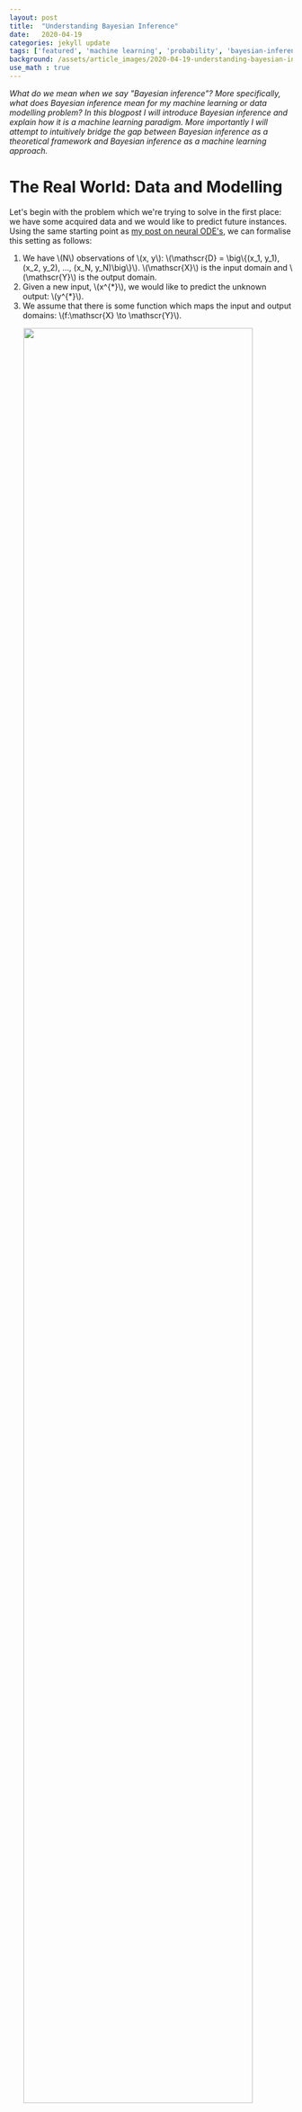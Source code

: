 ```yaml
---
layout: post
title:  "Understanding Bayesian Inference"
date:   2020-04-19
categories: jekyll update
tags: ['featured', 'machine learning', 'probability', 'bayesian-inference', 'bayesian-machine-learning', 'mathematics']
background: /assets/article_images/2020-04-19-understanding-bayesian-inference/dattatreya-patra-RoghbRtRG28-unsplash.jpg
use_math : true
---
```


*What do we mean when we say "Bayesian inference"? More specifically, what does Bayesian inference mean for my machine learning or data modelling problem? In this blogpost I will introduce Bayesian inference and explain how it is a machine learning paradigm. More importantly I will attempt to intuitively bridge the gap between Bayesian inference as a theoretical framework and Bayesian inference as a machine learning approach.* 

# The Real World: Data and Modelling

Let's begin with the problem which we're trying to solve in the first place: we have some acquired data and we would like to predict future instances. Using the same starting point as [my post on neural ODE's](https://jontysinai.github.io/jekyll/update/2019/01/18/understanding-neural-odes.html), we can formalise this setting as follows: 

1. We have \\(N\\) observations of \\(x, y\\): \\(\mathscr{D} = \big\\{(x_1, y_1), (x_2, y_2), ..., (x_N, y_N)\big\\}\\). \\(\mathscr{X}\\) is the input domain and \\(\mathscr{Y}\\) is the output domain.
2. Given a new input, \\(x^{\*}\\), we would like to predict the unknown output: \\(y^{\*}\\).
3. We assume that there is some function which maps the input and output domains: \\(f:\mathscr{X} \to \mathscr{Y}\\).

<img 
    style="display:block; margin-left:auto; margin-right:auto" 
    width="90%" 
    src="/assets/article_images/2019-01-18-understanding-neural-odes/function_x_to_y.png">
>We model the problem as trying to find a function mapping from \\(\mathscr{X}\\) to \\(\mathscr{Y}\\).

The machine learning approach is to choose a flexible class of functions, typically *neural networks*, which are described by parameters \\(\theta\\). We use a *learning algorithm*, such as stochastic gradient descent, to optimize the parameters \\(\theta\\) such that the function \\(f\\) is a good fit for the data. What we mean by a "good fit" is codified by a *cost* function which is minimized during the learning procedure. Traditionally this cost function measures the degree to which the data fits the model well. If not, then adjust the parameters of the model and measure again until the cost is sufficiently low.

<img 
    style="display:block; margin-left:auto; margin-right:auto" 
    width="90%" 
    src="/assets/article_images/2020-04-19-understanding-bayesian-inference/function_x_to_y_with_theta.png">

We then make new predictions using the optimal parameter \\(\theta^{\*}\\). One shortcoming of this approach is that once we have found the optimal \\(\theta^{\*}\\), the prediction process is completely deterministic. This is a problem if we require uncertainty in our predictions:

* How certain are we that patient \\(\mathscr{x}\\) will have outcome \\(\mathscr{y}\\)?
* How certain are we that image \\(\mathscr{x}\\) can be classified as \\(\mathscr{y}\\)?
* How certain are we that measurement \\(\mathscr{x}\\) will yield signal \\(\mathscr{y}\\)?

In general uncertainty is desirable if the variance in the data is large. The learning algorithm finds \\(\theta^{\*}\\) which works for most of the data points which we've seen so far. How reliable will \\(\theta^{\*}\\) be, when \\(\mathscr{x}\\) is an outlier - when it is not like most datapoints? 

Uncertainty is also desirable when we don't have a large number of samples. In this case, if the variance is large between each sample, then we may not have enough evidence to support any one particular value of \\(\theta\\). Instead we would like a way of making predictions which accounts for our uncertainty on the value of the parameter \\(\theta\\) itself. 

>This is precisely what we will try to achieve with Bayesian inference.

# An old favourite: Bayes' Theorem

As the name implies, Bayesian inference has a lot to do with *Bayes' Theorem*. In fact, Bayes' Theorem will form the bridge between the uncertainty in our data and the uncertainty in our predictions. You may already be familiar with Bayes' Theorem (which I also covered in my post on [conditional probability](https://jontysinai.github.io/jekyll/update/2018/12/23/probability-part-two-conditional-probability.html)), but as a recap here is what we mean by Bayes' Theorem:

>*Let \\(A\\) and \\(B\\) be random variables\\(^{\*}\\) with probability measure \\(\mathbb{P}\\), such that \\(\mathbb{P}(A) \neq 0\\), then*
>\\[
    \mathbb{P}(B|A) = \frac{ \mathbb{P}(A | B)\mathbb{P}(B) }{ \mathbb{P}(A) }.
\\]

>* \\(\mathbb{P}(B)\\) is known as the **prior probability** of \\(B\\) - it is what we know (assume) about \\(B\\) before we consider the effects \\(A\\).
>* \\(\mathbb{P}(A)\\) is known as the **evidence** of \\(A\\) - it is everything we know about \\(A\\).
>*  \\(\mathbb{P}(A \| B)\\) is known as the **likelihood** of \\(A\\), given \\(B\\) - it is an estimate of how likely the \\(A\\) that we observed is, given possible values of \\(B\\).
>*  \\(\mathbb{P}(B \| A)\\) is known as the **posterior probability** of \\(B\\), given \\(A\\) - it is the *conditional probability* of \\(B\\) *after* we have obtained evidence of \\(A\\).

Bayes' Theorem is useful when it is difficult to calculate the posterior of \\(B\\) directly. We use Bayes' Theorem when we have obtained data on \\(A\\) and we can measure the likelihood and prior with greater ease.

\* <small> for more detail on random variables and probability measures, see my [introductory post on probability](https://jontysinai.github.io/jekyll/update/2017/11/23/probability-for-everyone.html). 
</small>

# Bayes' Theorem Meets the Real World

Let's go back to the fundamental modelling problem. We have a parametric function, described by \\(\theta\\), and we want to choose the right \\(\theta\\) so that our function describes the data well. We also want to compute our uncertainty over \\(\theta\\) so that we can make predictions with confidence, and know when this uncertainty is high. 

>But what does it mean to include uncertainty into our modelling of \\(f\\) and \\(\theta\\)? 

This means precisely to use probabilities - the mathematical language of uncertainty - and in particular it means to use *probability distributions*. Instead of optimizing for a single value of \\(\theta\\), *we can treat \\(\theta\\) as a **random variable** which has **highest probability** at the optimal value*.

> But how do we ensure that the probability distribution over \\(\theta\\) has highest probability at the optimal value?

We do this by using Bayes' Theorem. In particular we can start with a best guess at what this distribution may be and call it our **prior distribution**

\\[
    P(\; \theta \;)^{\*}.
\\]

>How do we know what a good prior distribution is? 

This is a difficult question but in [theory](https://en.wikipedia.org/wiki/Bernstein–von_Mises_theorem) our choice on the prior doesn't matter if are able to obtain enough data. In practice the choice of prior will affect the posterior and it helps to encode (and test!) our assumptions on \\(\theta\\). For example use a discrete probability distribution if \\(\theta\\) is discrete, or a positive distribution if \\(\theta\\) must be non-negative.

What's important in Bayesian inference is that whatever choice of prior we choose, the additional data which we obtain will alter the shape of prior to inform our target posterior distribution. Going back to Bayes' Theorem we can incorporate the data \\(\mathscr{D}\\) into the formula using the **likelihood**

\\[
    P(\; \mathscr{D} \;|\; \theta \;).
\\]

It is through the likelihood that we encode the optimality of \\(\theta\\) into the posterior, which is defined by the degree to which \\(\theta\\) is a good fit for the data. Strictly speaking the likelihood is a function of \\(\theta\\) - we assume the data has been observed and is fixed. With this point of view the likelihood can be interpreted as the *likelihood of the observed data occurring, given the possible values of \\(\theta\\)*. A higher likelihood indicates a better value of \\(\theta\\).

> * In fact many machine learning loss functions are derived from the likelihood, usually in the form of the negative log-likelihood (applying the log transformation to the likelihood helps for numerical stability purposes, especially over a large dataset).
> * The likelihood function does not need to strictly be a probability distribution.

Now we can use Bayes' Theorem to write down a formula for the **posterior distribution** of \\(\theta\\):

\\[
    P(\; \theta \;|\; \mathscr{D} \;) = \frac{ P(\; \mathscr{D} \;|\; \theta \;)P(\; \theta \;) }{ P(\; \mathscr{D} \;)}.
\\]

The posterior distribution takes into account our uncertainty over \\(\theta\\) (incorporated in the prior distribution), adjusted by the actual data that we observed (incorporated in the likelihood, and also the evidence of the data). The combination of the likelihood with the prior makes the posterior distribution suitable for estimating optimal values of \\(\theta\\) with the added measure of uncertainty.

>How does this posterior distribution help us? 

Instead of calculating a single estimate of the optimal \\(\theta\\) we look for a (posterior) distribution on \\(\theta\\). From this distribution we can calculate a sample mean for \\(\theta\\) and report our confidence over a credible interval - say the middle 95% of the distribution.

<img 
    style="display:block; margin-left:auto; margin-right:auto" 
    width="90%" 
    src="/assets/article_images/2020-04-19-understanding-bayesian-inference/posterior_over_theta.png">

Going back to the original function estimation problem, this means that when we calculate predictions for \\(\mathscr{y}\\), we first estimate \\(\theta\\) from the posterior so that our predictions become conditional on \\(\theta\\):

<img 
    style="display:block; margin-left:auto; margin-right:auto" 
    width="90%" 
    src="/assets/article_images/2020-04-19-understanding-bayesian-inference/posterior_estimation_with_theta.png">

But it turns out that calculating this posterior can be **hard** with a capital _H_. For two reasons:

1. The likelihood function is often highly nonlinear and must include every sample from the training dataset. In addition the complexity of the likelihood increases with the dimension of the data.
2. The evidence, \\(P(\; \mathscr{D} \;)\\), can be extremely hard to compute. It requires knowing how much probability to assign to every possible value which the data can take. In an uncertain world this is practically impossible.

The algorithmic insight is to use what's called **approximate inference**. Instead of calculating the posterior directly, we will try to approximate it.

<small>\***Note:** that whereas before I used blackboard bold \\(\mathbb{P}\\) to denote the *probability measure* for individual probabilities, here I am using plain \\(P\\) to denote a **probability distribution function**. These are subtly different things conceptually and the change in notation is a pedantic way of expressing that. In short the *probability distribution function* is a function which describes all of the probabilities of a random variable over its domain.
</small>

# Approximate Inference

Broadly speaking there are three main types of approximate inference algorithms, with the first two being the most popular. Briefly, they are:

* **Monte Carlo Sampling:** this is a broad class of algorithms which approximates a target distribution by computing samples. In Bayesian inference we use a special type of Monte Carlo sampling algorithm known as **Markov Chain Monte Carlo (MCMC)** which iteratively computes samples using only information from the previous sample and the target distribution we are trying to approximate:
\\[
    \theta_{t} \leftarrow \theta_{t-1}, \ \theta_{t} \sim P(\; \theta \;|\; \mathscr{D} \;).
\\]
With Monte Carlo algorithms, we do not try to explicitly compute the distribution, but rather try to compute candidate samples for \\(\theta\\) until eventually most samples are close to the optimal value of \\(\theta\\).

* **Variational\\(^{\*}\\) Inference:** here we attempt to approximate the posterior distribution itself. We do this in much the same way that we use machine learning to approximate a function: choose a flexible function \\(q\\) parametrised by \\(\phi\\) and optimise \\(\phi\\) so that 
\\[
    q(\theta) \approx P(\; \theta \;|\; \mathscr{D} \;).
\\] 

* **Expectation Propagation:** again we approximate the posterior with a tractable function \\(q\\), except we specifically choose this function to be factorisable into a product of distributions which are conditional on each other. We then use *message passing algorithms* to iteratively update the factors of \\(q\\) until it is a good fit for the posterior.

While I won't go into more detail into each of these algorithms - they are entire blogposts (and more!) unto themselves - I will try and unravel the basic fundamentals of approximate inference for the remainder of this blopost.

<small>\\(^{\*}\\)The name variational inference comes from *variational calculus* which is the calculus of finding functions by varying their parameters. The function \\(q\\) is sometimes known as the *guide*.
</small>

#### A Chicken and Egg problem

You may have noticed that approximate inference has a chicken and egg problem. We want to approximate the posterior by drawing samples, but how can we draw samples from the posterior if we can't compute it directly? Or we want to approximate the posterior with some parametrised guide distribution, but how do we know that it is a good match for the posterior without evaluating the posterior directly?

We get around this as follows:

1. The denominator in Bayes' Theorem is a *normalization constant*. If we ignore this constant (a constant function really), then the posterior distribution is *proportional* to the product of the likelihood and the prior (both of which are computable to us), which we write as follows:
\\[
    P(\; \theta \;|\; \mathscr{D} \;) \propto P(\; \mathscr{D} \;|\; \theta \;)P(\; \theta \;).    
\\]
2. Furthermore in approximate inference we are more interested in the *argmax* of the posterior distribution - which \\(\theta\\) has maximum probability? - rather than the probability on \\(\theta\\) itself. Thus we can exploit the property of optimization where if \\(g\\) is our objective function and \\(C\\) is a constant then:
\\[
    argmax\\{\; g \;\\} = argmax\\{\; \frac{1}{C}g \;\\}.
\\]
>In the case of MCMC specifically, we use an algorithm which explicitly does not require knowing \\(P(\; \mathscr{D} \;)\\) in order to update samples of \\(\theta\\), doing so until we start sampling the \\(\theta\\) with maximum probability.
3. Once we have the posterior up to a normalization constant, we simply need to normalize the posterior to turn it into a probability distribution.

## Unravelling the graph

We can express the cyclic nature of Bayesian inference graphically in the following way:

<img 
    style="display:block; margin-left:auto; margin-right:auto" 
    width="90%" 
    src="/assets/article_images/2020-04-19-understanding-bayesian-inference/bayesian_inference_graph_cyclic.png">

>* Start with a prior distribution on \\(\theta\\), which we can use to sample \\(\theta\\).
>* What is the likelihood of \\(\theta\\), given the data?
>* We get the posterior probability of \\(\theta\\), which we can use to sample a better estimate of\\(\theta\\).
>* But we can still test the likelihood of this \\(\theta\\)...

Now we can see what we are trying to do with Bayesian inference a bit better. Start with a prior and likelihood (going forwards on the graph), and then go backwards to calculate a suitable posterior. When we can't calculate this posterior exactly (feasible for only the simplest of models), then we resort to approximate inference. Approximate inference works by iteratively updating the posterior (forwards) and then checking to see if the samples for \\(\theta\\) are good (backwards). In general approximate inference algorithms work as follows:

*Given a prior distribution and likelihood function:*

1. Choose an initial starting point for \\(\theta\\).
2. Use the likelihood function and prior to estimate a posterior (or posterior sample) from the current value of \\(\theta\\).
3. Suitably update the posterior based on how good (or bad) a fit we have so far.
4. Sample a new \\(\theta\\) value from the current posterior.
5. Repeat steps 2-4 until we get a suitable fit for the posterior.

> **Note:** For variational inference we instead update the parameter \\(\phi\\) to obtain a good functional approximation of the posterior distribution, and from this approximation we will sample \\(\theta\\).

Going back to the graph, we are essentially unrolling the cyclic relationship between the posterior estimate and the sampling of \\(\theta\\) into a successive sequence of algorithm iterations:

<img 
    style="display:block; margin-left:auto; margin-right:auto" 
    width="100%" 
    src="/assets/article_images/2020-04-19-understanding-bayesian-inference/approximate_inference_graph.png">
> Start with an initial value for \\(\theta\\). Successively update the posterior and then sample a new estimate of \\(\theta\\).

The exact details of steps 2-4 and when we determine to terminate the algorithm will depend on the choice of algorithm used. Although these algorithms are beyond the scope of this introduction to approximate inference, I intend on covering them in future posts.

# Tying it back together

What we have seen so far is that when we want to express uncertainty over the modelling parameters in a machine learning problem, we can use Bayes' Theorem to help us. Specifically

1. When we have a dataset \\(\mathscr{D} = \big\\{(x_1, y_1), (x_2, y_2), ..., (x_N, y_N)\big\\}\\),
2. And a model, \\(f: \mathscr{X} \to \mathscr{Y}\\), with parameters \\(\theta\\),
3. Then we can use Bayes' Theorem to describe a **posterior distribution** over the modelling parameters \\(\theta\\), by specifying a *prior distribution* and a *likelihood function* so that:
\\[
    P(\; \theta \;|\; \mathscr{D} \;) \propto P(\; \mathscr{D} \;|\; \theta \;)P(\; \theta \;).
\\]

Once we have this posterior distribution, we can make a prediction \\(y^{\*}\\) at a new point \\(x^{\*}\\), using the so-called *predictive distribution* - the probability distribution over \\(y^{\*}\\) given \\(x^{\*}\\) *and* our **uncertainty over the parameters \\(\theta\\)**:

\\[
    P(\; y^{\*} \;| x^{\*}; \mathscr{D} \;) = \int_{\theta} P(\; y^{\*} \;| x^{\*}, \theta \;)P(\; \theta \;|\; \mathscr{D} \;)d\theta.
\\]

In practice we approximate \\(P(\; y^{\*} \;\|\; x^{\*}, \theta \;)\\) by the function \\(f\\) and we can use the posterior distribution to compute samples \\(\big\\{ \theta_1, \theta_2, ... \theta_M \big\\}\\). Then we can calculate a *sample mean* for \\(y^{\*}\\) using a *Monte Carlo* estimate:

\\[
    y^{\*} \approx \; \widehat{y} \; = \; \frac{1}{M}\sum_{s=1}^{M}f(x^{\*}; \theta_s).
\\]

To measure the uncertainty of our prediction we can calculate a *sample variance*:

\\[
    Var(y^{\*}) \approx \frac{1}{M}\sum_{s=1}^{M}\big( f(x^{\*}; \theta_s) - \widehat{y} \big)^{2}.
\\]

### Bayesian Inference is a Modelling Paradigm

In traditional machine learning we specify a model and try and find the parameters of the model which best fit the data. The cost function which we use, typically the *likelihood*, gives us a measure of *how well the parameters fit the data*.

Bayesian inference instead seeks to find the *most probable* parameters, given the data. By seeking *most probable*, we imbue the model with predictive uncertainty. In Bayesian inference we model a *posterior distribution* over the parameters.

### Bayesian Inference is an Optimization Paradigm

In the traditional machine learning approach we can only find a single point estimate of the optimal parameter \\(\theta^{\*}\\). This is known as a *maximum likelihood estimate (MLE)* and can be interpreted as follows: *if true, we would likely observe the data which we have under this model*.

In the Bayesian inference approach, we use the likelihood to reshape the prior distribution into a posterior distribution which places *highest probability over the optimal \\(\theta\\)*. This \\(\theta\\) is sometimes known as the *maximum a posteriori estimate (MAP)*, and can be interpreted as the *parameter which is a best fit for the data, given our uncertainty*.

> Take note that when using the predictive distribution above we are not explicitly using the MAP estimate for \\(\theta\\) but rather taking many samples of \\(\theta\\). Of course if our uncertainty over \\(\theta\\) is not too large, than most of the \\(\theta\\) samples will be close to the MAP estimate.

In the algorithmic approach, our aim is to optimize \\(\theta\\) based on the data. Except now we can optimize \\(\theta\\) according to the posterior distribution.

### Bayesian Inference is a Machine Learning Paradigm

In modern machine learning, Bayesian inference gives us a framework by which we can resolve the desire for an accurate algorithm with a measure of uncertainty. Using approximate inference we can scale Bayesian inference to large datasets and models with high dimensional parameters, such as neural networks.

Really this whole post has been about how we can rethink machine learning using Bayes' Theorem, and that ultimately, is what Bayesian inference is.

# Bonus: A Little Bit of Information Theory

In a way we can think of Bayesian inference (and machine learning in general) as an exercise in compression. We don't have access to all the data in the world for our problem. Instead we use the data which we have to optimize the parameters \\(\theta\\) of a function which we hope can describe the relationship between \\(\mathscr{X}\\) and \\(\mathscr{Y}\\). In general the dimensionality of \\(\theta\\) is much lower than the data, so really we are _compressing_ all the information in our dataset into the parameter \\(\theta\\).

<img 
    style="display:block; margin-left:auto; margin-right:auto" 
    width="90%" 
    src="/assets/article_images/2020-04-19-understanding-bayesian-inference/compression_with_theta.png">

When we go in the forward direction of Bayesian inference, we are finding the \\(\theta\\) which most *likely* describes the data. In other words, the *likelihood* helps us to **encode** the data into \\(\theta\\). When we go in the backward direction (posterior inference), we sample many values of \\(\theta\\) to account for our uncertainty. If our posterior distribution is good, then we will almost always sample the optimal value of \\(\theta\\) such that such that we should be able to recover original dataset. In other worlds the posterior helps us to **decode** the input to our target values.

<img 
    style="display:block; margin-left:auto; margin-right:auto" 
    width="90%"
    src="/assets/article_images/2020-04-19-understanding-bayesian-inference/compression_with_posterior.png">

***

*Photo by Dattatreya Patra on Unsplash*